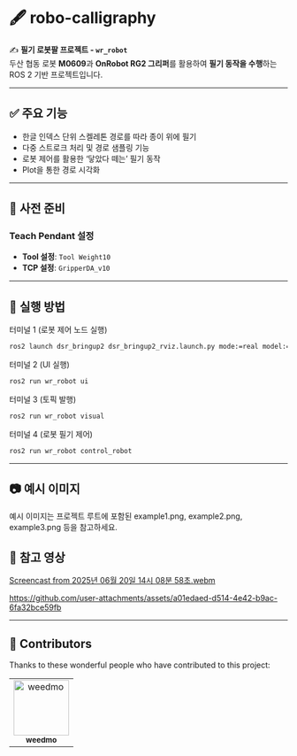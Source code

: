 # 🖋️ robo-calligraphy

✍️ **필기 로봇팔 프로젝트 - `wr_robot`**  
두산 협동 로봇 **M0609**과 **OnRobot RG2 그리퍼**를 활용하여 **필기 동작을 수행**하는 ROS 2 기반 프로젝트입니다.

---

## ✅ 주요 기능

- 한글 인덱스 단위 스켈레톤 경로를 따라 종이 위에 필기  
- 다중 스트로크 처리 및 경로 샘플링 기능  
- 로봇 제어를 활용한 ‘닿았다 떼는’ 필기 동작  
- Plot을 통한 경로 시각화

---

## 🔧 사전 준비

### Teach Pendant 설정
- **Tool 설정**: `Tool Weight10`  
- **TCP 설정**: `GripperDA_v10`

---

## 🚀 실행 방법

터미널 1 (로봇 제어 노드 실행)
```bash
ros2 launch dsr_bringup2 dsr_bringup2_rviz.launch.py mode:=real model:=m0609 host:=192.168.1.100
```

터미널 2 (UI 실행)
```bash
ros2 run wr_robot ui
```

터미널 3 (토픽 발행)
```bash
ros2 run wr_robot visual
```

터미널 4 (로봇 필기 제어)
```bash
ros2 run wr_robot control_robot
```

---

## 📷 예시 이미지

예시 이미지는 프로젝트 루트에 포함된 example1.png, example2.png, example3.png 등을 참고하세요.



## 🎥 참고 영상

[Screencast from 2025년 06월 20일 14시 08분 58초.webm](https://github.com/user-attachments/assets/9d4b8b8f-cb59-45de-920b-f18f502b776d)


https://github.com/user-attachments/assets/a01edaed-d514-4e42-b9ac-6fa32bce59fb



---
## 👥 Contributors

Thanks to these wonderful people who have contributed to this project:

<table>
  <tr>
    <td align="center">
      <a href="https://github.com/weedmo">
        <img src="https://github.com/weedmo.png" width="100px;" alt="weedmo"/><br />
        <sub><b>weedmo</b></sub>
      </a>
    </td>
  </tr>
</table>


